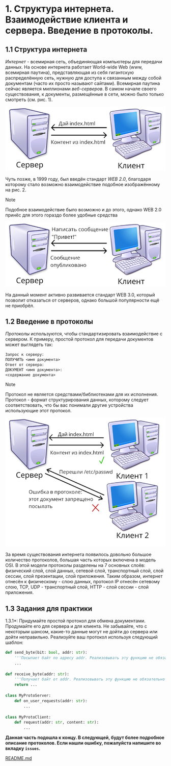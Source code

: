 # 1. Структура интернета. Взаимодействие клиента и сервера. Введение в протоколы.

## 1.1 Структура интернета

*Интернет* - всемирная сеть, объединяющая компьютеры для передачи данных. На основе интернета работает World-wide Web (www, всемирная паутина), представляющая из себя гигантскую распределённую сеть, нужную для доступа к связанным между собой документам (часто их просто называют сайтами). Всемирная паутина сейчас является миллионами *веб-серверов*. В самом начале своего существования, к документы, размещённые в сети, можно было только смотреть (см. рис. 1).

![рис. 1: взаимодействие клиента и сервера](./images/1.1.1.png)

Чуть позже, в 1999 году, был введён стандарт *WEB 2.0*, благодаря которому стало возможно взаимодействие подобное изображённому на рис. 2.

> [!NOTE]
> Подобное взаимодействие было возможно и до этого, однако WEB 2.0 принёс для этого гораздо более удобные средства 

![рис. 2: взаимодействие клиента и сервера с использованием WEB 2.0](./images/1.1.2.png)

На данный момент активно развивается стандарт WEB 3.0, который позволит отказаться от серверов, однако большой популярности ещё не приобрёл.

## 1.2 Введение в протоколы

*Протоколы* используются, чтобы стандартизировать взаимодействие с сервером. К примеру, простой протокол для передачи документов может выглядеть так:

```
Запрос к серверу:
ПОЛУЧИТЬ <имя документа>
Ответ от сервера:
ДОКУМЕНТ <имя документа>:
<содержание документа>
```

> [!NOTE]
> Протокол не является средствами/библиотеками для их исполнения. Протокол - формат структурирования данных, которому следует соответствовать, что бы вас понимали другие устройства использующие этот протокол. 

![рис. 3: ещё один пример протокола](./images/1.2.1.png)

За время существования интернета появилось довольно большое количество протоколов, большая часть которых включена в модель OSI. В этой модели протоколы разделены на 7 основных слоёв: физический слой, слой данных, сетевой слой, транспортный слой, слой сессии, слой презентации, слой приложения. Таким образом, интернет  отнесён к физическому - слою данных, протокол IP отнесён сетевому слою, TCP, UDP - транспортный слой, HTTP - слой сессии - слой приложения.

## 1.3 Задания для практики

1.3.1*: Придумайте простой протокол для обмена документами. Продумайте его для сервера и для клиента. Не забывайте, что с некоторым шансом, какие-то данные могут не дойти до сервера или дойти неправильно. Реализуйте ваш протокол используя следующий шаблон:

```python
def send_byte(bit: bool, addr: str):
    '''Посылает байт по адресу addr. Реализовывать эту функцию не обязательно'''
    ...

def receive_byte(addr: str):
    '''Получает байт от addr. Реализовывать эту функцию не обязательно'''
    return ...

class MyProtoServer:
    def on_user_requests(addr: str):
        ...

class MyProtoClient:
    def request(addr: str, content: str):
        ...
```

**Данная часть подошла к концу. В следующей, будут более подробное описание протоколов. Если нашли ошибку, пожалуйста напишите во вкладку `issues`.**

[README.md](./README.md)
